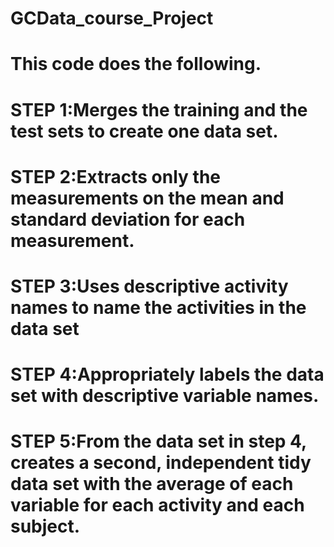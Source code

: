 # GCData_course_Project
# This code does the following.
# STEP 1:Merges the training and the test sets to create one data set.
# STEP 2:Extracts only the measurements on the mean and standard deviation for each measurement.
# STEP 3:Uses descriptive activity names to name the activities in the data set
# STEP 4:Appropriately labels the data set with descriptive variable names.
# STEP 5:From the data set in step 4, creates a second, independent tidy data set with the average of each variable for each activity and each subject.

